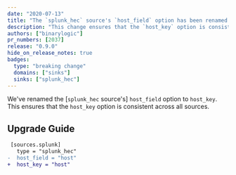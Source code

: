 ```yaml
---
date: "2020-07-13"
title: "The `splunk_hec` source's `host_field` option has been renamed to `host_key`"
description: "This change ensures that the `host_key` option is consistent across all sources"
authors: ["binarylogic"]
pr_numbers: [2037]
release: "0.9.0"
hide_on_release_notes: true
badges:
  type: "breaking change"
  domains: ["sinks"]
  sinks: ["splunk_hec"]
---
```


We've renamed the [`splunk_hec` source's] `host_field` option to `host_key`.
This ensures that the `host_key` option is consistent across all sources.

## Upgrade Guide

```diff title="angle.toml"
 [sources.splunk]
   type = "splunk_hec"
-  host_field = "host"
+  host_key = "host"
```
